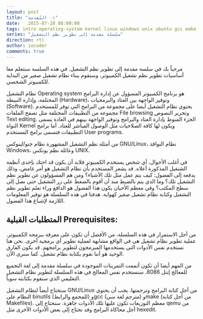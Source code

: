 ```yaml
---
layout: post
title: "١- المُقدمة"
date:   2015-07-28 08:00:00
tags: intro operating-system kernel linux windows unix ubuntu gcc make binutils qemu hexedit
series: "سلسلة مقدمة إلى تطوير نظم التشغيل"
direction: rtl
author: iocoder
comments: true
---
```


مرحباً بك في سلسة مقدمة إلى تطوير نظم التشغيل. في هذه السلسة سنتعلم معا أساسيات 
تطوير نظم تشغيل الكمبيوتر، وسنقوم ببناء نظام تشغيل صغير من البداية للكمبيوتر 
الشخصي.

نظام التشغيل Operating system هو برنامج الكمبيوتر المسؤول عن إدارة البرامج المختلفة، وإدارة 
النبيطة (Hardware)، وتوفير الواجهة بين العتاد والبرمجيات (Software). يحتوي نظام التشغيل
أيضا على مجموعة من البرامج التي توفر للمستخدم مجموعة من التطبيقات المختلفة مثل تصفح
الملفات File browsing وتحرير النصوص Text editing. الجزء المنوط بإدارة العتاد
والبرامج وتوفير الواجهة بينهم في العادة يسمى النواة Kernel ويكون لها كافة الصلاحيات
مثل الوصول المباشر للعتاد. أما برامج التطبيقات فتسمى برامج المستخدم User programs.

من أمثلة نظم التشغيل 
المشهورة نظام جنو/لينوكس GNU/Linux، نظام النوافذ Windows، وعائلة نظم يونكس UNIX.

في أغلب الأحوال، أي شخص يستخدم الكمبيوتر فلابد أن يكون قد احتك بإحدى أنظمة 
الشتغيل المذكورة أعلاه. قد يشعر  المستخدم بأن نظام التشغيل هو أمر غامض، وذلك 
يدفعه إلى الفضول: كيف يتم عمل مثل تلك الأشياء؟ ومن هم المسؤولون عن تطوير نظم 
التشغيل تلك؟ وما الذي يتم بالضبط منذ أن أقوم بالضغط على زر التشغيل حتى نصل إلى 
سطح المكتب؟ وفي معظم الأحيان يكون هذا الفضول هو الدافع وراء تعلم تطوير نظم 
التشغيل وكتابة نظام تشغيل صغير كهواية. هدفنا في هذه السلسلة هو توفير المعلومات 
اللازمة لإشباع هذا الفضول.

المتطلبات القبلية Prerequisites:
--------------------

من أجل الاستمرار في هذه السلسلة، من الأفضل أن تكون على معرفة ببرمجة 
الكمبيوتر. عملية تطوير نظام تشغيل هي في الواقع مشابهة لعملية تطوير أي برمجية 
أخرى. نحن هنا نستخدم نفس الأدوات التي يستخدمها المبرمجون لتطوير برامجهم. قد 
يكون الفارق الوحيد هو أننا نقوم بكتابة نظام تشغيل. كما سنرى الآن.

من المهم أيضا أن تكون أتممت التمرينات الموجودة في سلسلة مقدمة إلى لغة التجميع 
للمعالج إنتل 8086. سنستخدم نفس المعالج في هذه السلسلة لتطوير نظام التشغيل 
التعليمي الذي سنقوم بكتابته سوياً.

ستحتاج أيضاً لنظام التشغيل GNU/Linux من أجل كتابة البرامج وترجمتها. يجب أن يحتوي 
النظام على binutils (للمجمع والرابط) وgcc (مترجم لغة سي) وmake (من أجل كتابة 
Makefiles). معظم التوزيعات تكون عليها تلك الأدوات جاهزة. ستحتاج إلى qemu من أجل 
محاكاة البرامج وقد نحتاج إلى بعض الأدوات الأخرى مثل hexedit.


